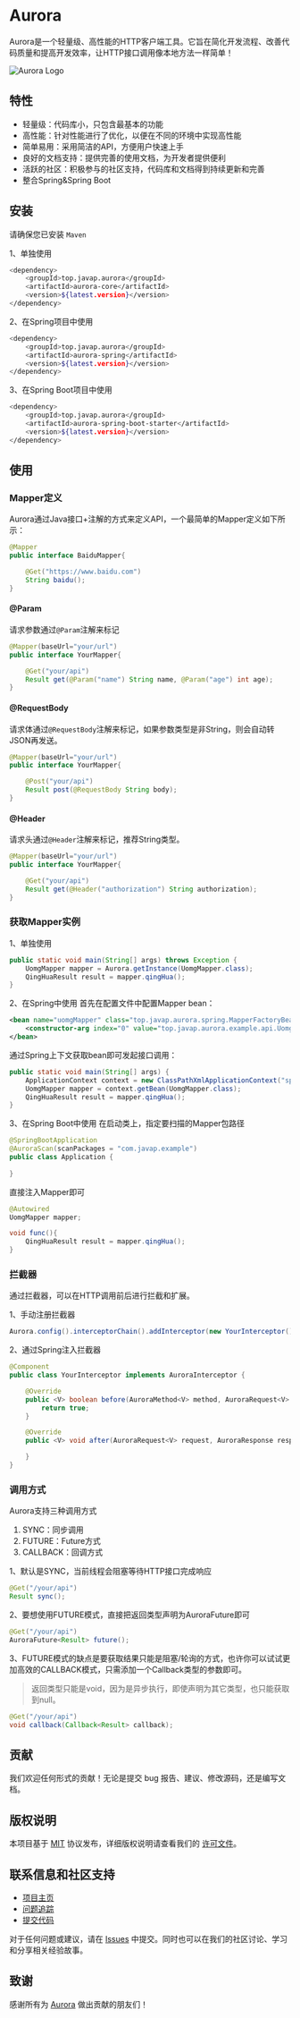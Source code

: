 # Aurora

Aurora是一个轻量级、高性能的HTTP客户端工具。它旨在简化开发流程、改善代码质量和提高开发效率，让HTTP接口调用像本地方法一样简单！

![Aurora Logo](https://s1.ax1x.com/2023/04/13/ppxEtJg.png)

## 特性

* 轻量级：代码库小，只包含最基本的功能
* 高性能：针对性能进行了优化，以便在不同的环境中实现高性能
* 简单易用：采用简洁的API，方便用户快速上手
* 良好的文档支持：提供完善的使用文档，为开发者提供便利
* 活跃的社区：积极参与的社区支持，代码库和文档得到持续更新和完善
* 整合Spring&Spring Boot

## 安装

请确保您已安装 ``Maven``

1、单独使用
```bash
<dependency>
    <groupId>top.javap.aurora</groupId>
    <artifactId>aurora-core</artifactId>
    <version>${latest.version}</version>
</dependency>
```
2、在Spring项目中使用
```bash
<dependency>
    <groupId>top.javap.aurora</groupId>
    <artifactId>aurora-spring</artifactId>
    <version>${latest.version}</version>
</dependency>
```
3、在Spring Boot项目中使用
```bash
<dependency>
    <groupId>top.javap.aurora</groupId>
    <artifactId>aurora-spring-boot-starter</artifactId>
    <version>${latest.version}</version>
</dependency>
```
## 使用
### Mapper定义
Aurora通过Java接口+注解的方式来定义API，一个最简单的Mapper定义如下所示：
```java
@Mapper
public interface BaiduMapper{

    @Get("https://www.baidu.com")
    String baidu();
}
```
#### @Param
请求参数通过`@Param`注解来标记
```java
@Mapper(baseUrl="your/url")
public interface YourMapper{

    @Get("your/api")
    Result get(@Param("name") String name, @Param("age") int age);
}
```
#### @RequestBody
请求体通过`@RequestBody`注解来标记，如果参数类型是非String，则会自动转JSON再发送。
```java
@Mapper(baseUrl="your/url")
public interface YourMapper{

    @Post("your/api")
    Result post(@RequestBody String body);
}
```
#### @Header
请求头通过`@Header`注解来标记，推荐String类型。
```java
@Mapper(baseUrl="your/url")
public interface YourMapper{

    @Get("your/api")
    Result get(@Header("authorization") String authorization);
}
```
### 获取Mapper实例
1、单独使用
```java
public static void main(String[] args) throws Exception {
    UomgMapper mapper = Aurora.getInstance(UomgMapper.class);
    QingHuaResult result = mapper.qingHua();
}
```

2、在Spring中使用
首先在配置文件中配置Mapper bean：
```xml
<bean name="uomgMapper" class="top.javap.aurora.spring.MapperFactoryBean">
    <constructor-arg index="0" value="top.javap.aurora.example.api.UomgMapper" />
</bean>
```
通过Spring上下文获取bean即可发起接口调用：
```java
public static void main(String[] args) {
    ApplicationContext context = new ClassPathXmlApplicationContext("spring.xml");
    UomgMapper mapper = context.getBean(UomgMapper.class);
    QingHuaResult result = mapper.qingHua();
}
```

3、在Spring Boot中使用
在启动类上，指定要扫描的Mapper包路径
```java
@SpringBootApplication
@AuroraScan(scanPackages = "com.javap.example")
public class Application {
    
}
```
直接注入Mapper即可
```java
@Autowired
UomgMapper mapper;

void func(){
    QingHuaResult result = mapper.qingHua();
}
```

### 拦截器
通过拦截器，可以在HTTP调用前后进行拦截和扩展。

1、手动注册拦截器
```java
Aurora.config().interceptorChain().addInterceptor(new YourInterceptor());
```
2、通过Spring注入拦截器
```java
@Component
public class YourInterceptor implements AuroraInterceptor {

    @Override
    public <V> boolean before(AuroraMethod<V> method, AuroraRequest<V> request, Object[] args) {
        return true;
    }

    @Override
    public <V> void after(AuroraRequest<V> request, AuroraResponse response) {

    }
}
```

### 调用方式
Aurora支持三种调用方式
1. SYNC：同步调用
2. FUTURE：Future方式
3. CALLBACK：回调方式

1、默认是SYNC，当前线程会阻塞等待HTTP接口完成响应
```java
@Get("/your/api")
Result sync();
```

2、要想使用FUTURE模式，直接把返回类型声明为AuroraFuture即可
```java
@Get("/your/api")
AuroraFuture<Result> future();
```

3、FUTURE模式的缺点是要获取结果只能是阻塞/轮询的方式，也许你可以试试更加高效的CALLBACK模式，只需添加一个Callback类型的参数即可。
> 返回类型只能是void，因为是异步执行，即使声明为其它类型，也只能获取到null。
```java
@Get("/your/api")
void callback(Callback<Result> callback);
```

## 贡献
我们欢迎任何形式的贡献！无论是提交 bug 报告、建议、修改源码，还是编写文档。

## 版权说明

本项目基于 [MIT](LICENSE) 协议发布，详细版权说明请查看我们的 [许可文件](LICENSE)。

## 联系信息和社区支持

* [项目主页](https://your_project_home_url)
* [问题追踪](https://your_issue_tracker_url)
* [提交代码](https://your_submit_code_url)

对于任何问题或建议，请在 [Issues](https://gitee.com/panchanghe/aurora/issues) 中提交。同时也可以在我们的社区讨论、学习和分享相关经验故事。

## 致谢
感谢所有为 [Aurora](https://gitee.com/panchanghe/aurora) 做出贡献的朋友们！